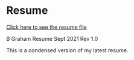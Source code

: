 # Resume
[Click here to see the resume file](B+Graham+Resume+Sept+2021.pdf)

B Graham Resume Sept 2021 Rev 1.0

This is a condensed version of my latest resume.
